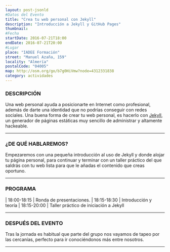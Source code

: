 ```yaml
---
layout: post-jsonld
#Datos del Evento
title: "Crea tu web personal con Jekyll"
description: "Introducción a Jekyll y GitHub Pages"
thumbnail:
#Fecha
startDate: 2016-07-21T18:00
endDate: 2016-07-21T20:00
#Lugar
place: "IADEE Formación"
street: "Manuel Azaña, 159"
locality: "Almería"
postalCode: "04005"
map: http://osm.org/go/b7g0HiVmw?node=4312331838
category: actividades
---
```


### DESCRIPCIÓN

Una web personal ayuda a posicionarte en Internet como profesional, además de darte una identidad que no podrías conseguir con redes sociales. Una buena forma de crear tu web personal, es hacerlo con [Jekyll](https://jekyllrb.com/), un generador de
páginas estáticas muy sencillo de administrar y altamente hackeable.

---

### ¿DE QUÉ HABLAREMOS?

Empezaremos con una pequeña introducción al uso de Jekyll y donde alojar tu página personal, para continuar y terminar con un taller práctico del que saldrás con tu web lista para que le añadas el contenido que creas oportuno.

---

### PROGRAMA

| 18:00-18:15 | Ronda de presentaciones.
| 18:15-18:30 | Introducción y teoría
| 18:15-20:00 | Taller práctico de iniciación a Jekyll

---

### DESPUÉS DEL EVENTO

Tras la jornada es habitual que parte del grupo nos vayamos de tapeo por las cercanías, perfecto para ir conociéndonos más entre nosotros.

---


